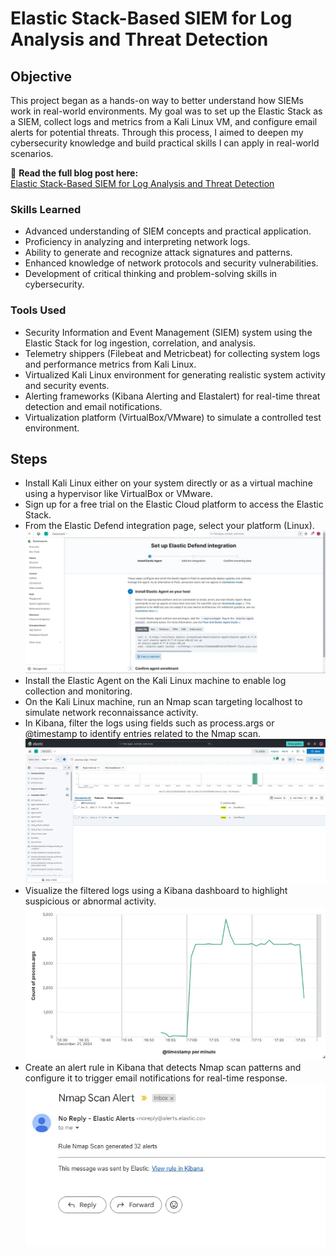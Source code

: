 # Elastic Stack-Based SIEM for Log Analysis and Threat Detection

## Objective

This project began as a hands-on way to better understand how SIEMs work in real-world environments. My goal was to set up the Elastic Stack as a SIEM, collect logs and metrics from a Kali Linux VM, and configure email alerts for potential threats. Through this process, I aimed to deepen my cybersecurity knowledge and build practical skills I can apply in real-world scenarios.

  
🔗 **Read the full blog post here:**  
[Elastic Stack-Based SIEM for Log Analysis and Threat Detection](https://medium.com/@rajesh.p3807/configuring-elastic-stack-for-siem-my-journey-with-log-management-and-alerts-48bbcb7c358f)

### Skills Learned

- Advanced understanding of SIEM concepts and practical application.
- Proficiency in analyzing and interpreting network logs.
- Ability to generate and recognize attack signatures and patterns.
- Enhanced knowledge of network protocols and security vulnerabilities.
- Development of critical thinking and problem-solving skills in cybersecurity.

### Tools Used

- Security Information and Event Management (SIEM) system using the Elastic Stack for log ingestion, correlation, and analysis.
- Telemetry shippers (Filebeat and Metricbeat) for collecting system logs and performance metrics from Kali Linux.
- Virtualized Kali Linux environment for generating realistic system activity and security events.
- Alerting frameworks (Kibana Alerting and Elastalert) for real-time threat detection and email notifications.
- Virtualization platform (VirtualBox/VMware) to simulate a controlled test environment.

## Steps
- Install Kali Linux either on your system directly or as a virtual machine using a hypervisor like VirtualBox or VMware.
- Sign up for a free trial on the Elastic Cloud platform to access the Elastic Stack.
- From the Elastic Defend integration page, select your platform (Linux).
![Elastic Defend Integration Page](Img/Integration.png)
- Install the Elastic Agent on the Kali Linux machine to enable log collection and monitoring.
- On the Kali Linux machine, run an Nmap scan targeting localhost to simulate network reconnaissance activity.
- In Kibana, filter the logs using fields such as process.args or @timestamp to identify entries related to the Nmap scan.
![Nmap Scan Log](Img/nmap_scan.png)
- Visualize the filtered logs using a Kibana dashboard to highlight suspicious or abnormal activity.
![Kibana Visualization](Img/visualization.png)
- Create an alert rule in Kibana that detects Nmap scan patterns and configure it to trigger email notifications for real-time response.
![Nmap Alert Configuration](Img/alert.png)

